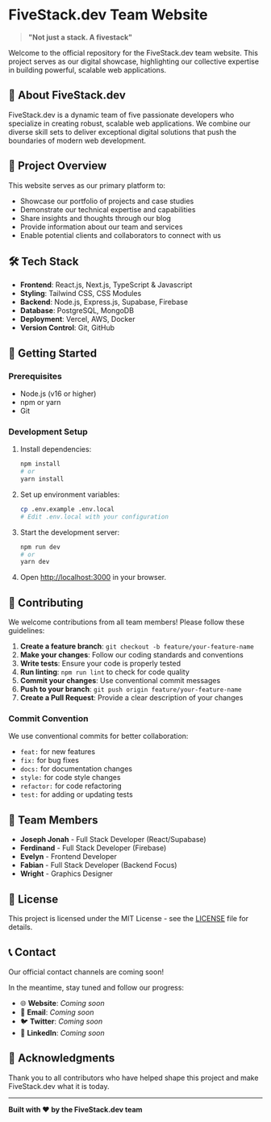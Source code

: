# FiveStack.dev Team Website

> **"Not just a stack. A fivestack"**

Welcome to the official repository for the FiveStack.dev team website. This project serves as our digital showcase, highlighting our collective expertise in building powerful, scalable web applications.

## 🚀 About FiveStack.dev

FiveStack.dev is a dynamic team of five passionate developers who specialize in creating robust, scalable web applications. We combine our diverse skill sets to deliver exceptional digital solutions that push the boundaries of modern web development.

## 🎯 Project Overview

This website serves as our primary platform to:
- Showcase our portfolio of projects and case studies
- Demonstrate our technical expertise and capabilities
- Share insights and thoughts through our blog
- Provide information about our team and services
- Enable potential clients and collaborators to connect with us

## 🛠️ Tech Stack

- **Frontend**: React.js, Next.js, TypeScript & Javascript
- **Styling**: Tailwind CSS, CSS Modules
- **Backend**: Node.js, Express.js, Supabase, Firebase
- **Database**: PostgreSQL, MongoDB
- **Deployment**: Vercel, AWS, Docker
- **Version Control**: Git, GitHub

## 🚀 Getting Started

### Prerequisites
- Node.js (v16 or higher)
- npm or yarn
- Git

### Development Setup

1. Install dependencies:
   ```bash
   npm install
   # or
   yarn install
   ```

2. Set up environment variables:
   ```bash
   cp .env.example .env.local
   # Edit .env.local with your configuration
   ```

3. Start the development server:
   ```bash
   npm run dev
   # or
   yarn dev
   ```

4. Open [http://localhost:3000](http://localhost:3000) in your browser.

## 🤝 Contributing

We welcome contributions from all team members! Please follow these guidelines:

1. **Create a feature branch**: `git checkout -b feature/your-feature-name`
2. **Make your changes**: Follow our coding standards and conventions
3. **Write tests**: Ensure your code is properly tested
4. **Run linting**: `npm run lint` to check for code quality
5. **Commit your changes**: Use conventional commit messages
6. **Push to your branch**: `git push origin feature/your-feature-name`
7. **Create a Pull Request**: Provide a clear description of your changes

### Commit Convention
We use conventional commits for better collaboration:
- `feat:` for new features
- `fix:` for bug fixes
- `docs:` for documentation changes
- `style:` for code style changes
- `refactor:` for code refactoring
- `test:` for adding or updating tests

## 👥 Team Members

- **Joseph Jonah** - Full Stack Developer (React/Supabase)
- **Ferdinand** - Full Stack Developer (Firebase)
- **Evelyn** - Frontend Developer
- **Fabian** - Full Stack Developer (Backend Focus)
- **Wright** - Graphics Designer

## 📝 License

This project is licensed under the MIT License - see the [LICENSE](LICENSE) file for details.

## 📞 Contact

Our official contact channels are coming soon!

In the meantime, stay tuned and follow our progress:

- 🌐 **Website**: _Coming soon_
- 📧 **Email**: _Coming soon_
- 🐦 **Twitter**: _Coming soon_
- 💼 **LinkedIn**: _Coming soon_


## 🙏 Acknowledgments

Thank you to all contributors who have helped shape this project and make FiveStack.dev what it is today.

---

**Built with ❤️ by the FiveStack.dev team**